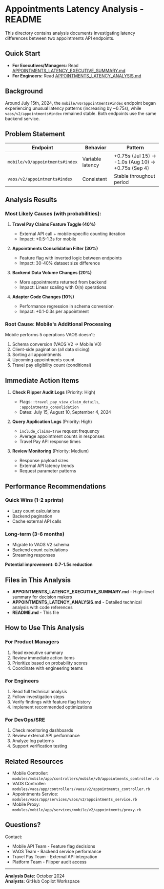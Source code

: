# Appointments Latency Analysis - README

This directory contains analysis documents investigating latency differences between two appointments API endpoints.

## Quick Start

- **For Executives/Managers:** Read [APPOINTMENTS_LATENCY_EXECUTIVE_SUMMARY.md](./APPOINTMENTS_LATENCY_EXECUTIVE_SUMMARY.md)
- **For Engineers:** Read [APPOINTMENTS_LATENCY_ANALYSIS.md](./APPOINTMENTS_LATENCY_ANALYSIS.md)

## Background

Around July 15th, 2024, the `mobile/v0/appointments#index` endpoint began experiencing unusual latency patterns (increasing by ~0.75s), while `vaos/v2/appointments#index` remained stable. Both endpoints use the same backend service.

## Problem Statement

| Endpoint | Behavior | Pattern |
|----------|----------|---------|
| `mobile/v0/appointments#index` | Variable latency | +0.75s (Jul 15) → -1.0s (Aug 10) → +0.75s (Sep 4) |
| `vaos/v2/appointments#index` | Consistent | Stable throughout period |

## Analysis Results

### Most Likely Causes (with probabilities):

1. **Travel Pay Claims Feature Toggle (40%)**
   - External API call + mobile-specific counting iteration
   - Impact: +0.5-1.3s for mobile

2. **Appointments Consolidation Filter (30%)**
   - Feature flag with inverted logic between endpoints
   - Impact: 30-40% dataset size difference

3. **Backend Data Volume Changes (20%)**
   - More appointments returned from backend
   - Impact: Linear scaling with O(n) operations

4. **Adapter Code Changes (10%)**
   - Performance regression in schema conversion
   - Impact: +0.1-0.3s per appointment

### Root Cause: Mobile's Additional Processing

Mobile performs 5 operations VAOS doesn't:
1. Schema conversion (VAOS V2 → Mobile V0)
2. Client-side pagination (all data slicing)
3. Sorting all appointments
4. Upcoming appointments count
5. Travel pay eligibility count (conditional)

## Immediate Action Items

1. **Check Flipper Audit Logs** (Priority: High)
   - Flags: `:travel_pay_view_claim_details`, `:appointments_consolidation`
   - Dates: July 15, August 10, September 4, 2024

2. **Query Application Logs** (Priority: High)
   - `include_claims=true` request frequency
   - Average appointment counts in responses
   - Travel Pay API response times

3. **Review Monitoring** (Priority: Medium)
   - Response payload sizes
   - External API latency trends
   - Request parameter patterns

## Performance Recommendations

### Quick Wins (1-2 sprints)
- Lazy count calculations
- Backend pagination
- Cache external API calls

### Long-term (3-6 months)
- Migrate to VAOS V2 schema
- Backend count calculations
- Streaming responses

**Potential improvement: 0.7-1.5s reduction**

## Files in This Analysis

- **APPOINTMENTS_LATENCY_EXECUTIVE_SUMMARY.md** - High-level summary for decision makers
- **APPOINTMENTS_LATENCY_ANALYSIS.md** - Detailed technical analysis with code references
- **README.md** - This file

## How to Use This Analysis

### For Product Managers
1. Read executive summary
2. Review immediate action items
3. Prioritize based on probability scores
4. Coordinate with engineering teams

### For Engineers
1. Read full technical analysis
2. Follow investigation steps
3. Verify findings with feature flag history
4. Implement recommended optimizations

### For DevOps/SRE
1. Check monitoring dashboards
2. Review external API performance
3. Analyze log patterns
4. Support verification testing

## Related Resources

- Mobile Controller: `modules/mobile/app/controllers/mobile/v0/appointments_controller.rb`
- VAOS Controller: `modules/vaos/app/controllers/vaos/v2/appointments_controller.rb`
- Appointments Service: `modules/vaos/app/services/vaos/v2/appointments_service.rb`
- Mobile Proxy: `modules/mobile/app/services/mobile/v2/appointments/proxy.rb`

## Questions?

Contact:
- Mobile API Team - Feature flag decisions
- VAOS Team - Backend service performance
- Travel Pay Team - External API integration
- Platform Team - Flipper audit access

---

**Analysis Date:** October 2024  
**Analysts:** GitHub Copilot Workspace
